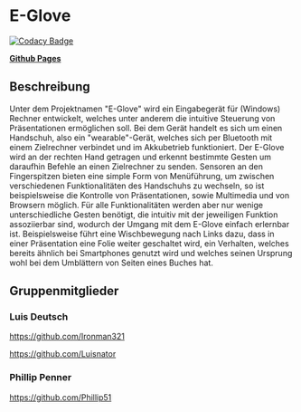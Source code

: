# E-Glove

[![Codacy Badge](https://api.codacy.com/project/badge/Grade/33734217b1f74298bc17b3e61e085477)](https://www.codacy.com/manual/Luisnator/e-glove?utm_source=github.com&amp;utm_medium=referral&amp;utm_content=IoT-Lab-Minden/e-glove&amp;utm_campaign=Badge_Grade)

**[Github Pages](https://luisnator.github.io/e-glove/)**

## Beschreibung
Unter dem Projektnamen "E-Glove" wird ein Eingabegerät für (Windows) Rechner entwickelt, welches unter anderem die intuitive Steuerung von Präsentationen ermöglichen soll. Bei dem Gerät handelt es sich um einen Handschuh, also ein "wearable"-Gerät, welches sich per Bluetooth mit einem Zielrechner verbindet und im Akkubetrieb funktioniert. Der E-Glove wird an der rechten Hand getragen und erkennt bestimmte Gesten um daraufhin Befehle an einen Zielrechner zu senden. Sensoren an den Fingerspitzen bieten eine simple Form von Menüführung, um zwischen verschiedenen Funktionalitäten des Handschuhs zu wechseln, so ist beispielsweise die Kontrolle von Präsentationen, sowie Multimedia und von Browsern möglich. Für alle Funktionalitäten werden aber nur wenige unterschiedliche Gesten benötigt, die intuitiv mit der jeweiligen Funktion assoziierbar sind, wodurch der Umgang mit dem E-Glove einfach erlernbar ist. Beispielsweise führt eine Wischbewegung nach Links dazu, dass in einer Präsentation eine Folie weiter geschaltet wird, ein Verhalten, welches bereits ähnlich bei Smartphones genutzt wird und welches seinen Ursprung wohl bei dem Umblättern von Seiten eines Buches hat.

## Gruppenmitglieder

### Luis Deutsch

https://github.com/Ironman321

https://github.com/Luisnator

### Phillip Penner

https://github.com/Phillip51
